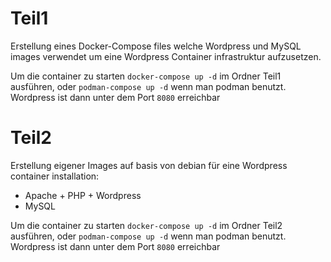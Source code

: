 # Teil1

Erstellung eines Docker-Compose files welche Wordpress und MySQL images verwendet um eine Wordpress Container infrastruktur aufzusetzen.

Um die container zu starten `docker-compose up -d` im Ordner Teil1 ausführen, oder `podman-compose up -d` wenn man podman benutzt. Wordpress ist dann unter dem Port `8080` erreichbar



# Teil2

Erstellung eigener Images auf basis von debian für eine Wordpress container installation:
- Apache + PHP + Wordpress
- MySQL

Um die container zu starten `docker-compose up -d` im Ordner Teil2 ausführen, oder `podman-compose up -d` wenn man podman benutzt. Wordpress ist dann unter dem Port `8080` erreichbar